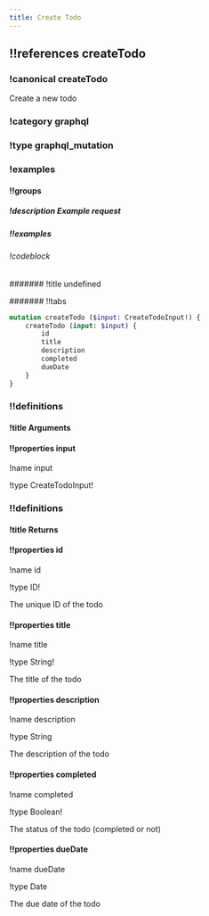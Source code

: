 ```yaml
---
title: Create Todo
---
```

## !!references createTodo

### !canonical createTodo


Create a new todo

### !category graphql

### !type graphql_mutation

### !examples

#### !!groups

##### !description Example request

##### !!examples

###### !codeblock

####### !title undefined

####### !!tabs

```graphql !code graphql
mutation createTodo ($input: CreateTodoInput!) {
    createTodo (input: $input) {
        id
        title
        description
        completed
        dueDate
    }
}
```

### !!definitions

#### !title Arguments

#### !!properties input

!name input

!type CreateTodoInput!



### !!definitions

#### !title Returns

#### !!properties id

!name id

!type ID!

The unique ID of the todo

#### !!properties title

!name title

!type String!

The title of the todo

#### !!properties description

!name description

!type String

The description of the todo

#### !!properties completed

!name completed

!type Boolean!

The status of the todo (completed or not)

#### !!properties dueDate

!name dueDate

!type Date

The due date of the todo
